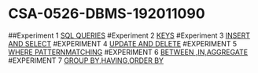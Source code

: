 # CSA-0526-DBMS-192011090
##Experiment 1
[SQL QUERIES](https://github.com/Gowtham152003/CSA-0526-DBMS-192011090/blob/main/EXP%201%20DBMS.txt)
#Experiment 2
[KEYS](https://github.com/Gowtham152003/CSA-0526-DBMS-192011090/blob/main/EXP%202%20DBMS.txt)
#Experiment 3
[INSERT AND SELECT](https://github.com/Gowtham152003/CSA-0526-DBMS-192011090/blob/main/EXP%203%20DBMS.txt)
#EXPERIMENT 4
[UPDATE AND DELETE](https://github.com/Gowtham152003/CSA-0526-DBMS-192011090/blob/main/EXP%204%20DBMS.txt)
#EXPERIMENT 5
[WHERE PATTERNMATCHING](https://github.com/Gowtham152003/CSA-0526-DBMS-192011090/blob/main/EXP%205%20DBMS.txt)
#EXPERIMENT 6
[BETWEEN ,IN,AGGREGATE](https://github.com/Gowtham152003/CSA-0526-DBMS-192011090/blob/main/EXP%206%20DBMS.txt)
#EXPERIMENT 7
[GROUP BY,HAVING,ORDER BY](https://github.com/Gowtham152003/CSA-0526-DBMS-192011090/blob/main/EXP%207%20DBMS.txt)
